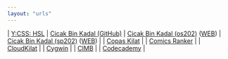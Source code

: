 ```yaml
---
layout: "urls"
---
```


| [Y:CSS: HSL](https://www.youtube.com/watch?v=EJtmfkKulNA) | [Cicak Bin Kadal (GitHub)](https://github.com/cbkadal) | [Cicak Bin Kadal (os202)](https://github.com/cbkadal/os202) ([WEB](https://cbkadal.github.io/os202/)) | [Cicak Bin Kadal (sp202)](https://github.com/cbkadal/sp202) ([WEB](https://cbkadal.github.io/sp202/)) |
| [Copas Kilat](https://rahmatm.samik-ibrahim.vlsm.org/2017/08/copas-kilat.html) |
| [Comics Ranker](https://www.ranker.com/list/best-comic-strips-ever/ranker-comics/) |
| [CloudKilat](https://portal.cloudkilat.com/) |
| [Cygwin](https://devtidbits.com/2011/07/01/cygwin-walkthrough-and-beginners-guide-is-it-linux-for-windows-or-a-posix-compatible-alternative-to-powershell/) |
| [CIMB](https://www.octoclicks.co.id/) | 
| [Codecademy](https://www.codecademy.com/) |


